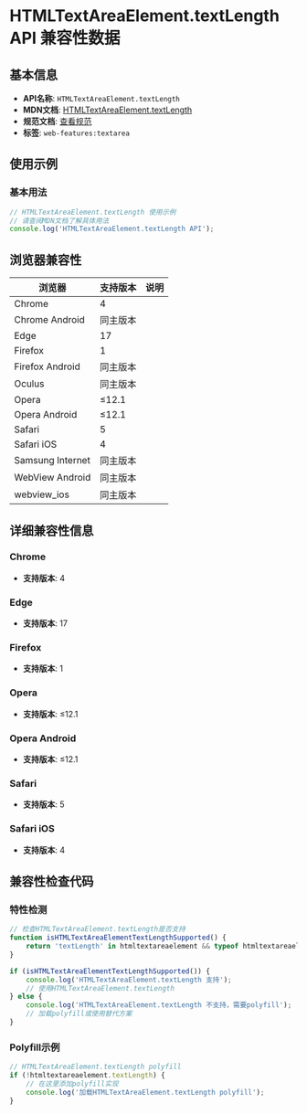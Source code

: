 # HTMLTextAreaElement.textLength API 兼容性数据

## 基本信息

- **API名称**: `HTMLTextAreaElement.textLength`
- **MDN文档**: [HTMLTextAreaElement.textLength](https://developer.mozilla.org/docs/Web/API/HTMLTextAreaElement/textLength)
- **规范文档**: [查看规范](https://html.spec.whatwg.org/multipage/form-elements.html#dom-textarea-textlength)
- **标签**: `web-features:textarea`

## 使用示例

### 基本用法

```javascript
// HTMLTextAreaElement.textLength 使用示例
// 请查阅MDN文档了解具体用法
console.log('HTMLTextAreaElement.textLength API');
```

## 浏览器兼容性

| 浏览器 | 支持版本 | 说明 |
|--------|----------|------|
| Chrome | 4 |  |
| Chrome Android | 同主版本 |  |
| Edge | 17 |  |
| Firefox | 1 |  |
| Firefox Android | 同主版本 |  |
| Oculus | 同主版本 |  |
| Opera | ≤12.1 |  |
| Opera Android | ≤12.1 |  |
| Safari | 5 |  |
| Safari iOS | 4 |  |
| Samsung Internet | 同主版本 |  |
| WebView Android | 同主版本 |  |
| webview_ios | 同主版本 |  |

## 详细兼容性信息

### Chrome

- **支持版本**: 4

### Edge

- **支持版本**: 17

### Firefox

- **支持版本**: 1

### Opera

- **支持版本**: ≤12.1

### Opera Android

- **支持版本**: ≤12.1

### Safari

- **支持版本**: 5

### Safari iOS

- **支持版本**: 4

## 兼容性检查代码

### 特性检测

```javascript
// 检查HTMLTextAreaElement.textLength是否支持
function isHTMLTextAreaElementTextLengthSupported() {
    return 'textLength' in htmltextareaelement && typeof htmltextareaelement.textLength === 'function';
}

if (isHTMLTextAreaElementTextLengthSupported()) {
    console.log('HTMLTextAreaElement.textLength 支持');
    // 使用HTMLTextAreaElement.textLength
} else {
    console.log('HTMLTextAreaElement.textLength 不支持，需要polyfill');
    // 加载polyfill或使用替代方案
}
```

### Polyfill示例

```javascript
// HTMLTextAreaElement.textLength polyfill
if (!htmltextareaelement.textLength) {
    // 在这里添加polyfill实现
    console.log('加载HTMLTextAreaElement.textLength polyfill');
}
```

